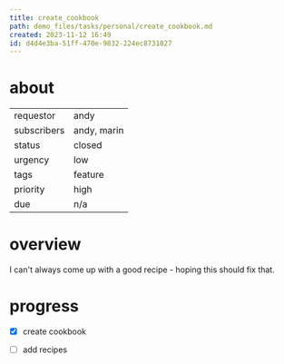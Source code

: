```yaml
---
title: create_cookbook
path: demo_files/tasks/personal/create_cookbook.md
created: 2023-11-12 16:49
id: d4d4e3ba-51ff-470e-9832-224ec8731027
---
```


# about

|             |             |
| ----------- | ----------- |
| requestor   | andy        |
| subscribers | andy, marin |
| status      | closed      |
| urgency     | low         |
| tags        | feature     |
| priority    | high        |
| due         | n/a         |

# overview
I can't always come up with a good recipe - hoping this should fix that.
# progress
- [x] create cookbook
- [ ] add recipes



